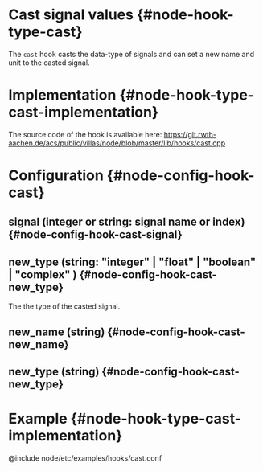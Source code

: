 # Cast signal values {#node-hook-type-cast}

The `cast` hook casts the data-type of signals and can set a new name and unit to the casted signal.

# Implementation {#node-hook-type-cast-implementation}

The source code of the hook is available here:
https://git.rwth-aachen.de/acs/public/villas/node/blob/master/lib/hooks/cast.cpp

# Configuration {#node-config-hook-cast}

## signal (integer or string: signal name or index) {#node-config-hook-cast-signal}

## new_type (string: "integer" | "float" | "boolean" | "complex" ) {#node-config-hook-cast-new_type}

The the type of the casted signal.

## new_name (string) {#node-config-hook-cast-new_name}

## new_type (string) {#node-config-hook-cast-new_type}

# Example {#node-hook-type-cast-implementation}

@include node/etc/examples/hooks/cast.conf
